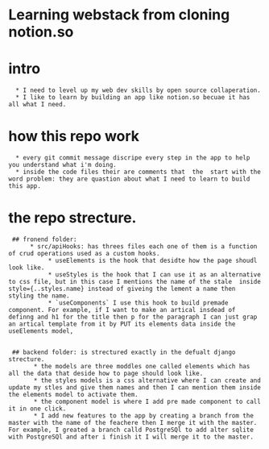 # Learning webstack from cloning notion.so
# intro
      * I need to level up my web dev skills by open source collaperation.
      * I like to learn by building an app like notion.so becuae it has all what I need.
# how this repo work
      * every git commit message discripe every step in the app to help you understand what i'm doing.
      * inside the code files their are comments that  the  start with the word problem: they are quastion about what I need to learn to build this app.


# the repo strecture.

     ## fronend folder:
          * src/apiHooks: has threes files each one of them is a function of crud operations used as a custom hooks.
               * useElements is the hook that desidte how the page shoudl look like.
               * useStyles is the hook that I can use it as an alternative to css file, but in this case I mentions the name of the stale  inside style={..styles.name} instead of giveing the lement a name then styling the name.
               * `useComponents` I use this hook to build premade component. For example, if I want to make an artical insdead of definng and h1 for the title then p for the paragraph I can just grap an artical template from it by PUT its elements data inside the useElements model,


     ## backend folder: is strectured exactly in the defualt django strecture.
           * the models are three moddles one called elements which has all the data that deside how to page should look like.
           * the styles models is a css alternative where I can create and update my stles and give them names and then I can mention them inside the elements model to activate them.
           * the component model is where I add pre made component to call it in one click.
           * I add new features to the app by creating a branch from the master with the name of the feachere then I merge it with the master. For example, I greated a branch calld PostgreSQl to add alter sqlite with PostgreSQl and after i finish it I will merge it to the master.
